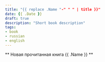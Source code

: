 ```yaml
---
title: "{{ replace .Name "-" " " | title }}"
date: {{ .Date }}
draft: true
description: "Short book description"
tags:
- book
- russian
- english
---
```


** Новая прочитанная книга {{ .Name }} **

